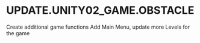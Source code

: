 # UPDATE.UNITY02_GAME.OBSTACLE
Create additional game functions
Add Main Menu, update more Levels for the game
